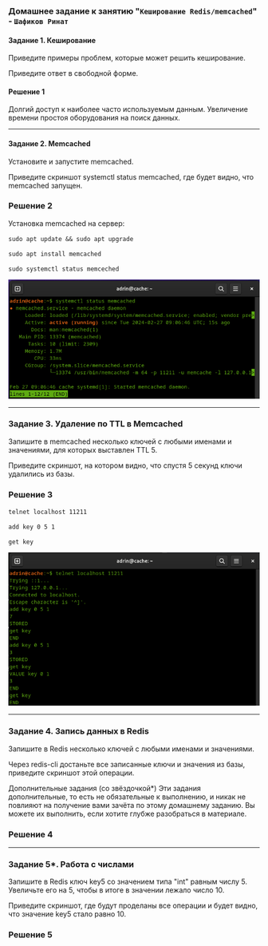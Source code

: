 ### Домашнее задание к занятию "`Кеширование Redis/memcached`" - `Шафиков Ринат`  

#### Задание 1. Кеширование

Приведите примеры проблем, которые может решить кеширование.

Приведите ответ в свободной форме.

#### Решение 1

Долгий доступ к наиболее часто используемым данным. Увеличение времени простоя оборудования на поиск данных.

---

#### Задание 2. Memcached

Установите и запустите memcached.

Приведите скриншот systemctl status memcached, где будет видно, что memcached запущен.

### Решение 2
Установка memcached на сервер:
```
sudo apt update && sudo apt upgrade
```
```
sudo apt install memcached
```
```
sudo systemctl status memceched
```
![Статус memcached](https://github.com/shafikovrr/Redis_memcached/blob/main/img/status_memcached.png)

---

### Задание 3. Удаление по TTL в Memcached

Запишите в memcached несколько ключей с любыми именами и значениями, для которых выставлен TTL 5.

Приведите скриншот, на котором видно, что спустя 5 секунд ключи удалились из базы.


### Решение 3

```
telnet localhost 11211
```
```
add key 0 5 1
```
```
get key
```

![del ttl](https://github.com/shafikovrr/Redis_memcached/blob/main/img/del_ttl.png)

---

### Задание 4. Запись данных в Redis

Запишите в Redis несколько ключей с любыми именами и значениями.

Через redis-cli достаньте все записанные ключи и значения из базы, приведите скриншот этой операции.

Дополнительные задания (со звёздочкой*)
Эти задания дополнительные, то есть не обязательные к выполнению, и никак не повлияют на получение вами зачёта по этому домашнему заданию. Вы можете их выполнить, если хотите глубже разобраться в материале.

### Решение 4

---

### Задание 5*. Работа с числами

Запишите в Redis ключ key5 со значением типа "int" равным числу 5. Увеличьте его на 5, чтобы в итоге в значении лежало число 10.

Приведите скриншот, где будут проделаны все операции и будет видно, что значение key5 стало равно 10.

### Решение 5
